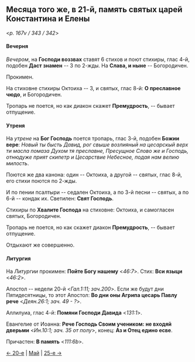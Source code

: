 
## Месяца того же, в 21-й, память святых царей Константина и Елены

<*p. 167v / 343 / 342*>

#### Вечерня

*Вечером*, на **Господи воззвах** ставят 6 стихов и поют стихиры, глас 4-й, 
подобен **Даст знамен** -- 3 по 2-жды. 
На **Слава, и ныне** -- Богородичен. 

Прокимен. 

На стиховне стихиры Октоиха -- 3, и святых, глас 8-й: **О преславное чюдо**, 
и Богородичен.  

Тропарь не поется, но как диакон скажет **Премудрость**, -- бывает отпущение.  

#### Утреня

На *утрене* на **Бог Господь** поется тропарь, глас 3-й, подобен **Божии вере**: 
*Новый ты бысть Давид, рог свыше возлияный на цесарскый верх ти масла помаза Духом тя преславне, 
Пресущное Слово же и Господь, отнюдуже прият скипетр и Цесарствие Небесное, подая нам велию милость*.  

Поются же два канона: один -- Октоиха, а другой -- святых, глас 8-й, его стихи поются по 2-жды. 

И по пении псалтыри -- седален Октоиха, а по 3-й песни -- святых, а по 6-й -- кондак их. 
Светилен: **Свят Господь**. 

Стихиры по **Хвалите Господа** на стиховне: Октоиха, и самогласен святых, Богородичен. 

Тропарь не поется, но как скажет диакон **Премудрость**, -- бывает отпущение. 

Отдыхают же совершенно. 

#### Литургия

На *Литургии* прокимен: **Пойте Богу нашему** <*46:7*>. 
Стих: **Вси языци** <*46:2*>.
 
Апостол -- недели 20-й <*Гал.1:11; зач.200*>. 
Если же будут дни Пятидесятницы, то этот Апостол: **Во дни оны Агрипа цесарь Павлу рече** <*Деян.26:1; зач. 49 - ?*>. 

Аллилуиа, глас 4-й: **Помяни Господи Давида** <*131:1*>. 
 
Евангелие от Иоанна: **Рече Господь Своим учеником: не входяй дверьми** <*Ин.10:1; зач. 35 от полу*>, 
конец: **Аз и Отец едино есве**.  
 
Причастен: **В память** <*111:6b*>. 

[← 20-е](05_20_AST.ru.md) | [Май](README.md#21-й) | [25-е →](05_25_AST.ru.md)
